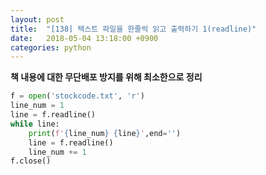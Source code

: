 ```yaml
---
layout: post
title:  "[138] 텍스트 파일을 한줄씩 읽고 출력하기 1(readline)"
date:   2018-05-04 13:18:00 +0900
categories: python
---
```


**책 내용에 대한 무단배포 방지를 위해 최소한으로 정리**

```python
f = open('stockcode.txt', 'r')
line_num = 1
line = f.readline()
while line:
    print(f'{line_num} {line}',end='')
    line = f.readline()
    line_num += 1
f.close()
```
